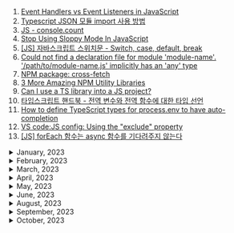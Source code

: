 1. [Event Handlers vs Event Listeners in JavaScript](https://medium.com/geekculture/event-handlers-vs-event-listeners-in-javascript-b4086b8040b0)
1. [Typescript JSON 모듈 import 사용 방법](https://codingcoding.tistory.com/230)
1. [JS - console.count](https://youtube.com/shorts/6eglGT9FfnA?feature=share)
1. [Stop Using Sloppy Mode In JavaScript](https://youtube.com/shorts/kgTEl_Y_pek?feature=share)
1. [[JS] 자바스크립트 스위치문 - Switch, case, default, break](https://m.blog.naver.com/hadaboni80/221711302790)
1. [Could not find a declaration file for module 'module-name'. '/path/to/module-name.js' implicitly has an 'any' type](https://stackoverflow.com/questions/41292559/could-not-find-a-declaration-file-for-module-module-name-path-to-module-nam)
1. [NPM package: cross-fetch](https://www.npmjs.com/package/cross-fetch)
1. [3 More Amazing NPM Utility Libraries](https://youtube.com/shorts/GiyPp5G9a7s?feature=share)
1. [Can I use a TS library into a JS project?](https://stackoverflow.com/questions/60083033/can-i-use-a-ts-library-into-a-js-project)
1. [타입스크립트 핸드북 - 전역 변수와 전역 함수에 대한 타입 선언](https://joshua1988.github.io/ts/usage/declaration.html#%EC%A0%84%EC%97%AD-%EB%B3%80%EC%88%98%EC%99%80-%EC%A0%84%EC%97%AD-%ED%95%A8%EC%88%98%EC%97%90-%EB%8C%80%ED%95%9C-%ED%83%80%EC%9E%85-%EC%84%A0%EC%96%B8)
1. [How to define TypeScript types for process.env to have auto-completion](https://javascript.plainenglish.io/how-to-get-typescript-type-completion-by-defining-process-env-types-6a5869174f57)
1. [VS code:JS config: Using the "exclude" property](https://code.visualstudio.com/docs/languages/jsconfig#_using-the-exclude-property)
1. [[JS] forEach 함수는 async 함수를 기다려주지 않는다](https://constructionsite.tistory.com/43)

<details>
<summary>January, 2023</summary>

1. [Why .d.ts file module declaration doesn't work in angular app?](https://stackoverflow.com/questions/68677496/why-d-ts-file-module-declaration-doesnt-work-in-angular-app)
1. [pnpm docs: pnpm update](https://pnpm.io/cli/update)
1. [github: node-schedule](https://github.com/node-schedule/node-schedule#date-based-scheduling)
1. [How to avoid timeouts in mocha test cases?](https://stackoverflow.com/questions/36907362/how-to-avoid-timeouts-in-mocha-testcases)
1. [MDN web docs: Object.freeze()](https://developer.mozilla.org/ko/docs/Web/JavaScript/Reference/Global_Objects/Object/freeze)
1. [MDN web docs: WebSocket.readyState](https://developer.mozilla.org/en-US/docs/Web/API/WebSocket/readyState)
1. [Add "globalDependencies" option in package.json for installing global dependencies. #2949](https://github.com/npm/npm/issues/2949)
1. [🔥 You can create a Type Guard in TypeScript by using the `is` keyword in a functions return type.](https://youtube.com/shorts/twNqdXMUNFA?feature=share)
1. [🔥 The difference between `any` and `unknown` in TypeScript:](https://youtube.com/shorts/0ougL141W1Y?feature=share)

</details>

<details>
<summary>February, 2023</summary>

1. [Rest vs Spread 😮 ...They look the same!](https://youtube.com/shorts/E8Yd3CNYF7k?feature=share)
1. [You might be using `fetch` in JavaScript wrong...](https://youtube.com/shorts/McpffVV6oRc?feature=share)
1. [Promise.all, Promise.allSettled: This code can be a LOT faster](https://youtube.com/shorts/HrL8HXlvlgE?feature=share)
1. [This promise technique is important to understand in javascript #shorts](https://youtube.com/shorts/7IRH290OqqQ?feature=share)
1. [ReturnType, Awaited, Parameters, NonNullable: TypeScript utility types you need to know](https://youtube.com/shorts/MtNAdeEV1Gk?feature=share)
1. [Deep cloning objects in JavaScript with structuredClone](https://youtube.com/shorts/XK0V0E3bA-M?feature=share)
1. [How to validate an object using a Proxy class #shorts](https://youtube.com/shorts/_nOzU7Z8uMU?feature=share)
1. [JavaScript Factory vs. Constructor in 1 Minute #shorts](https://youtube.com/shorts/ehugSBugK3Q?feature=share)
1. [The `satisfies` operator in TypeScript is a game changer](https://youtube.com/shorts/d9dgzEA5Zw4?feature=share)
1. [This Unknown Bit Of TS Syntax Is Everywhere](https://youtube.com/shorts/9aWlsXGmi_E?feature=share)
1. [NPM docs: npm-run-all](https://www.npmjs.com/package/npm-run-all)
1. [Issues running NPM script on Windows 10 #164](https://github.com/shelljs/shx/issues/164)

</details>

<details>
<summary>March, 2023</summary>

1. [||=, &&=, And ??= Are Amazing In JS](https://youtube.com/shorts/7xLC2R6cJ08?feature=share)
1. [typescript declare third party modules](https://stackoverflow.com/questions/44058101/typescript-declare-third-party-modules)
1. [How to get the index of an iteration in a for-of loop in JavaScript](https://flaviocopes.com/how-to-get-index-in-for-of-loop/)
1. [How do you import a text file into typescript?](https://stackoverflow.com/questions/56175900/how-do-you-import-a-text-file-into-typescript)
1. [Datatypes: JSON methods, toJSON](https://javascript.info/json#:~:text=Strings%20use%20double%20quotes.,quotes%20or%20backticks%20in%20JSON.)
1. [Did you know this about JavaScript?](https://youtube.com/shorts/jGLwHVwBVyo?feature=share)
1. [Is there a way to use map() on an array in reverse order with javascript?](https://stackoverflow.com/questions/36415904/is-there-a-way-to-use-map-on-an-array-in-reverse-order-with-javascript)

</details>

<details>
<summary>April, 2023</summary>

1. [TypeScript: Convert a bool to string value](https://stackoverflow.com/questions/14774907/typescript-convert-a-bool-to-string-value)

</details>

<details>
<summary>May, 2023</summary>

1. [MDN docs: Using toFixed()](https://developer.mozilla.org/en-US/docs/Web/JavaScript/Reference/Global_Objects/Number/toFixed#using_tofixed)
1. [MDN docs: Number.prototype.toFixed()](https://developer.mozilla.org/en-US/docs/Web/JavaScript/Reference/Global_Objects/Number/toFixed#using_tofixed)
1. [Cannot invoke an object which is possibly 'undefined'.ts(2722)](https://stackoverflow.com/questions/56913963/cannot-invoke-an-object-which-is-possibly-undefined-ts2722)
1. [How to disable a ts rule for a specific line?](https://stackoverflow.com/questions/43618878/how-to-disable-a-ts-rule-for-a-specific-line)
1. [MDN docs: Math trunc](https://developer.mozilla.org/en-US/docs/Web/JavaScript/Reference/Global_Objects/Math/trunc)
1. [Mastering TypeScript’s New “satisfies” Operator](https://upmostly.com/typescript/mastering-typescripts-new-satisfies-operator)
1. [Typescript docs: Utility Types: Required](https://www.typescriptlang.org/docs/handbook/utility-types.html#requiredtype)

</details>

<details>
<summary>June, 2023</summary>

1. [Get all unique values in a JavaScript array (remove duplicates)](https://stackoverflow.com/questions/1960473/get-all-unique-values-in-a-javascript-array-remove-duplicates)

</details>

<details>
<summary>August, 2023</summary>

1. [Nullish coalescing operator '??'](https://javascript.info/nullish-coalescing-operator)
1. [Var, Let, Const의 차이점은? - 호이스팅과 스코프](https://www.freecodecamp.org/korean/news/var-let-constyi-caijeomeun/)
1. []()

</details>

<details>
<summary>September, 2023</summary>

1. [How to specify the required Node.js and npm version in package.json?](https://stackfame.com/specify-nodejs-npm-version-in-package-json)
1. [Decoding and Encoding URLs in JavaScript](https://stackdiary.com/tutorials/decoding-and-encoding-urls-in-javascript/)
1. [Never send un URI encoded parameters to your server from JavaScript](https://www.semicolonandsons.com/code_diary/javascript/never-send-un-URI-encoded-parameters-to-your-server-from-JavaScript)
1. [[JS] 자바스크립트 클래스와 객체 총정리](https://velog.io/@younoah/JS-%EC%9E%90%EB%B0%94%EC%8A%A4%ED%81%AC%EB%A6%BD%ED%8A%B8-%ED%81%B4%EB%9E%98%EC%8A%A4%EC%99%80-%EA%B0%9D%EC%B2%B4-%EC%B4%9D%EC%A0%95%EB%A6%AC)
1. [MDN docs: URL](https://developer.mozilla.org/ko/docs/Web/API/URL/URL)
1. [MDN docs: URLSearchParams](https://developer.mozilla.org/en-US/docs/Web/API/URLSearchParams)
1. [Better reading and writing URLs in modern JavaScript](https://youtube.com/shorts/ps7EkRaRMzs?si=I6i0R4acYFYNSexR)
1. [📑 자바스크립트 에서 yaml 파일 읽기](https://inpa.tistory.com/entry/YAML-%F0%9F%93%9A-%EB%85%B8%EB%93%9C%EC%9E%90%EB%B0%94%EC%8A%A4%ED%81%AC%EB%A6%BD%ED%8A%B8%EC%97%90%EC%84%9C-yaml-%ED%8C%8C%EC%9D%BC-%EC%9D%BD%EA%B8%B0)
1. [함수형 프로그래밍의 Currying](https://velog.io/@kmp1007s/%ED%95%A8%EC%88%98%ED%98%95-%ED%94%84%EB%A1%9C%EA%B7%B8%EB%9E%98%EB%B0%8D%EC%9D%98-Currying)
1. [What do multiple arrow functions mean in JavaScript?](https://stackoverflow.com/questions/32782922/what-do-multiple-arrow-functions-mean-in-javascript)
1. [change values in array when doing foreach](https://stackoverflow.com/questions/12482961/change-values-in-array-when-doing-foreach)
1. [Will a 'break' statement break out multiple if statements?](https://stackoverflow.com/questions/51858871/will-a-break-statement-break-out-multiple-if-statements)
1. [How to import from a file with an .mts extension in a CJS-first project?](https://stackoverflow.com/questions/76800010/how-to-import-from-a-file-with-an-mts-extension-in-a-cjs-first-project)
1. [Dynamic import() Expressions in TypeScript](https://mariusschulz.com/blog/dynamic-import-expressions-in-typescript)
1. [Why we need "nodenext" typescript compiler option when we have "esnext"?](https://stackoverflow.com/questions/71463698/why-we-need-nodenext-typescript-compiler-option-when-we-have-esnext#:~:text=%2D%2Dmodule%20nodenext%20enables%20looking,of%20module%20output%20we%20emit.)
1. [[Typescript] 클래스(Class) : private, protected, public](https://velog.io/@wjd489898/Typescript-%ED%81%B4%EB%9E%98%EC%8A%A4Class-private-protected-public)
1. [How to extend interfaces in TypeScript](https://byby.dev/ts-extending-interfaces)
1. [Geeks for geeks: What is buffer in Node.js ?](https://www.geeksforgeeks.org/what-is-buffer-in-node-js/)
1. [제네릭(Generics)의 사전적 정의](https://joshua1988.github.io/ts/guide/generics.html#%EC%A0%9C%EB%84%A4%EB%A6%AD-generics-%EC%9D%98-%EC%82%AC%EC%A0%84%EC%A0%81-%EC%A0%95%EC%9D%98)
1. [JavaScript Math.pow() Function](https://www.scaler.com/topics/javascript-math-pow/)
1. [자바스크립트의 setTimeout()과 setInterval() 함수](https://www.daleseo.com/js-timer/)
1. [Get return value from setTimeout [duplicate]](https://stackoverflow.com/questions/24928846/get-return-value-from-settimeout)
1. [What is void and when to use void type in JavaScript ?](https://www.geeksforgeeks.org/what-is-void-and-when-to-use-void-type-in-javascript/)
1. [Is Math.random() cryptographically secure?](https://stackoverflow.com/questions/5651789/is-math-random-cryptographically-secure)
1. [JS Symbol type](https://javascript.info/symbol)
1. [Mocha afterEach](https://www.educative.io/answers/mocha-aftereach)
1. [[JS] Promise와 async/await 비교하기](https://velog.io/@nemo/async-await)

</details>

<details>
<summary>October, 2023</summary>

- [MDN docs: Number.isSafeInteger()](https://developer.mozilla.org/en-US/docs/Web/JavaScript/Reference/Global_Objects/Number/isSafeInteger)
- [Nodemon does not reload on --watch folder only on the app file #1528](https://github.com/remy/nodemon/issues/1528)
- [kill ENOSYS error coming from this module on Windows #54](https://github.com/tapjs/signal-exit/issues/54)
- [Why does TypeScript require optional parameters after required parameters?](https://stackoverflow.com/questions/46958782/why-does-typescript-require-optional-parameters-after-required-parameters)
- [Mocha vs SinonJS: What are the differences?](https://stackshare.io/stackups/mocha-vs-sinonjs#:~:text=Mocha%20tests%20run%20serially%2C%20allowing,to%20unit%20test%20your%20code.)
- [Jest의 jest.fn(), jest.spyOn()를 이용한 함수 모킹](https://www.daleseo.com/jest-fn-spy-on/)
- [Jest의 jest.mock()을 이용한 모듈 모킹](https://www.daleseo.com/jest-mock-modules/)
- [TS-Jest docs: Installation](https://kulshekhar.github.io/ts-jest/docs/getting-started/installation/#dependencies)
- [Specify jest test files directory](https://stackoverflow.com/questions/52637116/specify-jest-test-files-directory)
- [Uncaught Error: ECONNREFUSED: Connection refused #484](https://github.com/ladjs/supertest/issues/484)
- [W3 schools: TypeScript Keyof](https://www.w3schools.com/typescript/typescript_keyof.php)
- [Jest docs: mocking modules](https://jestjs.io/docs/mock-functions#mocking-modules)
- [[Node] Express + Typescript에서 Jest로 테스트하기 - 모킹](https://velog.io/@tkppp-dev/Node-Express-Typescript%EC%97%90%EC%84%9C-Jest%EB%A1%9C-%ED%85%8C%EC%8A%A4%ED%8A%B8%ED%95%98%EA%B8%B0-%EB%AA%A8%ED%82%B9)
- [Two useful ways to easily run a single test using Jest](https://geshan.com.np/blog/2022/07/jest-run-single-test/)
- [Jest docs: Timer Mocks](https://jestjs.io/docs/timer-mocks)
- [Jest Mock 타이머 적용하기](https://haeguri.github.io/2020/01/12/jest-mock-timer/)
- [What is node-gyp?](https://stackoverflow.com/questions/39739626/what-is-node-gyp)
- [Github: node-gyp on windows](https://github.com/nodejs/node-gyp#on-windows)
- [Github: next-swagger-doc](https://github.com/jellydn/next-swagger-doc)
- [Custom error class in TypeScript](https://stackoverflow.com/questions/31626231/custom-error-class-in-typescript)
- [PNPM docs: pnpm store prune](https://pnpm.io/cli/store#prune)
- ["Class extends value undefined is not a constructor or null" when import CoreCompletionCore](https://stackoverflow.com/questions/74793164/class-extends-value-undefined-is-not-a-constructor-or-null-when-import-corecom)
- [Yarn 대신 pnpm으로 넘어간 3가지 이유](https://engineering.ab180.co/stories/yarn-to-pnpm)
- [RangeError: x can't be converted to BigInt because it isn't an integer](https://developer.mozilla.org/en-US/docs/Web/JavaScript/Reference/Errors/Cant_be_converted_to_BigInt_because_it_isnt_an_integer)
- [[Node] yarn workspaces (프로젝트 참조)](https://musma.github.io/2019/04/02/yarn-workspaces.html)
- [Yarn workspace로 모노레포 알아보기](https://www.testbank.ai/42b54c4b-2aa7-4bc7-b29b-b7219c700f22#5f9989fc-a111-4cb7-afe0-c6ba374354a2)
- [Convert date to another timezone in JavaScript](https://stackoverflow.com/questions/10087819/convert-date-to-another-timezone-in-javascript)
- [Convert Epoch time to human readable with specific timezone](https://stackoverflow.com/questions/44060804/convert-epoch-time-to-human-readable-with-specific-timezone)
- [Why does mocked axios get method return undefined?](https://stackoverflow.com/questions/57816438/why-does-mocked-axios-get-method-return-undefined)
- [Node.js 에서 전역 에러 처리하기](https://lomuto.tistory.com/4)
- [How to represent Get error type using a switch statement?](https://stackoverflow.com/questions/47176449/how-to-represent-get-error-type-using-a-switch-statement)
- [3 Ways to Check If an Object Has a Property/Key in JavaScript](https://dmitripavlutin.com/check-if-object-has-property-javascript/#1-hasownproperty-method)
- [How can I fix the yarn error 'Unknown workspace'?](https://stackoverflow.com/questions/60910762/how-can-i-fix-the-yarn-error-unknown-workspace)
- [pnpm과 함께하는 Frontend 모노레포 세팅](https://jasonkang14.github.io/react/monorepo-with-pnpm)
- [PNPM docs: workspace](https://pnpm.io/ko/7.x/workspaces)
- [how to create file according to date](https://stackoverflow.com/questions/16536093/how-to-create-file-according-to-date)
- [getMonth in javascript gives previous month](https://stackoverflow.com/questions/18624326/getmonth-in-javascript-gives-previous-month)
- [PNPM docs: filtering](https://pnpm.io/filtering#--filter-directory)
- [Building a Monorepo with pnpm Workspace](https://dev.to/soom/building-a-monorepo-with-pnpm-workspace-1544)
- [How to add dependency to PNPM workspace?](https://stackoverflow.com/questions/71054629/how-to-add-dependency-to-pnpm-workspace)
- [why does yarn warn when adding a dependency to the root workspaces package.json](https://stackoverflow.com/questions/51235261/why-does-yarn-warn-when-adding-a-dependency-to-the-root-workspaces-package-json)
- [MDN github: dom example: simple web worker](https://github.com/mdn/dom-examples/tree/main/web-workers/simple-web-worker)
- [How do you resolve Git conflicts in yarn.lock](https://stackoverflow.com/questions/42939113/how-do-you-resolve-git-conflicts-in-yarn-lock)
- [Convert a Map to an Object in JavaScript](https://bobbyhadz.com/blog/javascript-convert-map-to-object)
- [Promise.allSettled 가 필요한 순간](https://velog.io/@eggplantiny/Promise.allSettled-%EA%B0%80-%ED%95%84%EC%9A%94%ED%95%9C-%EC%88%9C%EA%B0%84)
- [Typescript interface A extends B, but is missing properties from B?](https://stackoverflow.com/questions/65625183/typescript-interface-a-extends-b-but-is-missing-properties-from-b)
- []()
- []()
- []()

</details>
